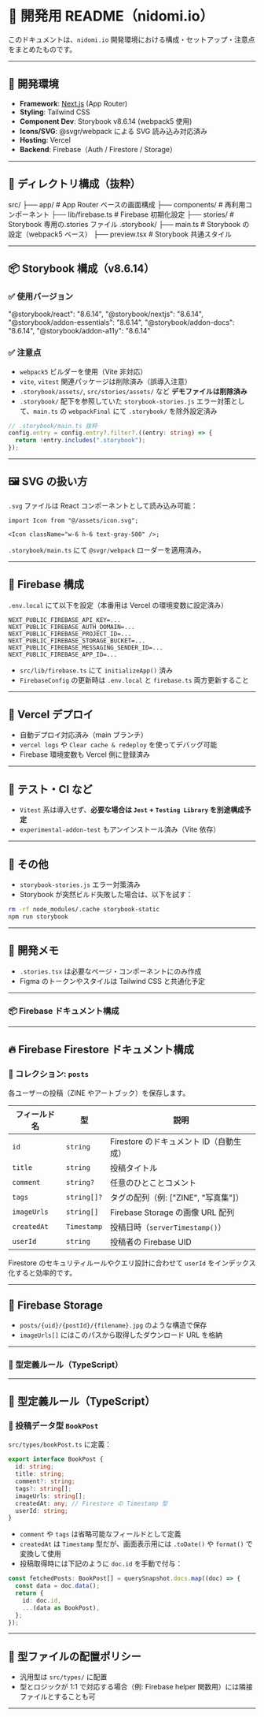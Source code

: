 # 📘 開発用 README（nidomi.io）

このドキュメントは、`nidomi.io` 開発環境における構成・セットアップ・注意点をまとめたものです。

---

## 🔧 開発環境

- **Framework**: [Next.js](https://nextjs.org/) (App Router)
- **Styling**: Tailwind CSS
- **Component Dev**: Storybook v8.6.14 (webpack5 使用)
- **Icons/SVG**: @svgr/webpack による SVG 読み込み対応済み
- **Hosting**: Vercel
- **Backend**: Firebase（Auth / Firestore / Storage）

---

## 📁 ディレクトリ構成（抜粋）

src/
├── app/ # App Router ベースの画面構成
├── components/ # 再利用コンポーネント
├── lib/firebase.ts # Firebase 初期化設定
├── stories/ # Storybook 専用の.stories ファイル
.storybook/
├── main.ts # Storybook の設定（webpack5 ベース）
├── preview\.tsx # Storybook 共通スタイル

---

## 📦 Storybook 構成（v8.6.14）

### ✅ 使用バージョン

"@storybook/react": "8.6.14",
"@storybook/nextjs": "8.6.14",
"@storybook/addon-essentials": "8.6.14",
"@storybook/addon-docs": "8.6.14",
"@storybook/addon-a11y": "8.6.14"

### ✅ 注意点

- `webpack5` ビルダーを使用（Vite 非対応）
- `vite`, `vitest` 関連パッケージは削除済み（誤導入注意）
- `.storybook/assets/`, `src/stories/assets/` など **デモファイルは削除済み**
- `.storybook/` 配下を参照していた `storybook-stories.js` エラー対策として、`main.ts` の `webpackFinal` にて `.storybook/` を除外設定済み

```ts
// .storybook/main.ts 抜粋
config.entry = config.entry?.filter?.((entry: string) => {
  return !entry.includes(".storybook");
});
```

---

## 🖼 SVG の扱い方

`.svg` ファイルは React コンポーネントとして読み込み可能：

```tsx
import Icon from "@/assets/icon.svg";

<Icon className="w-6 h-6 text-gray-500" />;
```

`.storybook/main.ts` にて `@svgr/webpack` ローダーを適用済み。

---

## 🔐 Firebase 構成

`.env.local` にて以下を設定（本番用は Vercel の環境変数に設定済み）

```env
NEXT_PUBLIC_FIREBASE_API_KEY=...
NEXT_PUBLIC_FIREBASE_AUTH_DOMAIN=...
NEXT_PUBLIC_FIREBASE_PROJECT_ID=...
NEXT_PUBLIC_FIREBASE_STORAGE_BUCKET=...
NEXT_PUBLIC_FIREBASE_MESSAGING_SENDER_ID=...
NEXT_PUBLIC_FIREBASE_APP_ID=...
```

- `src/lib/firebase.ts` にて `initializeApp()` 済み
- `FirebaseConfig` の更新時は `.env.local` と `firebase.ts` 両方更新すること

---

## 🚀 Vercel デプロイ

- 自動デプロイ対応済み（main ブランチ）
- `vercel logs` や `Clear cache & redeploy` を使ってデバッグ可能
- Firebase 環境変数も Vercel 側に登録済み

---

## 🧪 テスト・CI など

- `Vitest` 系は導入せず、**必要な場合は `Jest` + `Testing Library` を別途構成予定**
- `experimental-addon-test` もアンインストール済み（Vite 依存）

---

## 🧼 その他

- `storybook-stories.js` エラー対策済み
- Storybook が突然ビルド失敗した場合は、以下を試す：

```bash
rm -rf node_modules/.cache storybook-static
npm run storybook
```

---

## 👥 開発メモ

- `.stories.tsx` は必要なページ・コンポーネントにのみ作成
- Figma のトークンやスタイルは Tailwind CSS と共通化予定

---

### 📦 Firebase ドキュメント構成

---

## 🔥 Firebase Firestore ドキュメント構成

### 🔸 コレクション: `posts`

各ユーザーの投稿（ZINE やアートブック）を保存します。

| フィールド名 | 型          | 説明                                    |
| ------------ | ----------- | --------------------------------------- |
| `id`         | `string`    | Firestore のドキュメント ID（自動生成） |
| `title`      | `string`    | 投稿タイトル                            |
| `comment`    | `string?`   | 任意のひとことコメント                  |
| `tags`       | `string[]?` | タグの配列（例: ["ZINE", "写真集"]）    |
| `imageUrls`  | `string[]`  | Firebase Storage の画像 URL 配列        |
| `createdAt`  | `Timestamp` | 投稿日時（`serverTimestamp()`）         |
| `userId`     | `string`    | 投稿者の Firebase UID                   |

Firestore のセキュリティルールやクエリ設計に合わせて `userId` をインデックス化すると効率的です。

---

## 📘 Firebase Storage

- `posts/{uid}/{postId}/{filename}.jpg` のような構造で保存
- `imageUrls[]` にはこのパスから取得したダウンロード URL を格納

---

### 🧩 型定義ルール（TypeScript）

---

## 🧩 型定義ルール（TypeScript）

### 🔸 投稿データ型 `BookPost`

`src/types/bookPost.ts` に定義：

```ts
export interface BookPost {
  id: string;
  title: string;
  comment?: string;
  tags?: string[];
  imageUrls: string[];
  createdAt: any; // Firestore の Timestamp 型
  userId: string;
}
```

- `comment` や `tags` は省略可能なフィールドとして定義
- `createdAt` は `Timestamp` 型だが、画面表示用には `.toDate()` や `format()` で変換して使用
- 投稿取得時には下記のように `doc.id` を手動で付与：

```ts
const fetchedPosts: BookPost[] = querySnapshot.docs.map((doc) => {
  const data = doc.data();
  return {
    id: doc.id,
    ...(data as BookPost),
  };
});
```

---

## 📁 型ファイルの配置ポリシー

- 汎用型は `src/types/` に配置
- 型とロジックが 1:1 で対応する場合（例: Firebase helper 関数用）には隣接ファイルとすることも可

---
